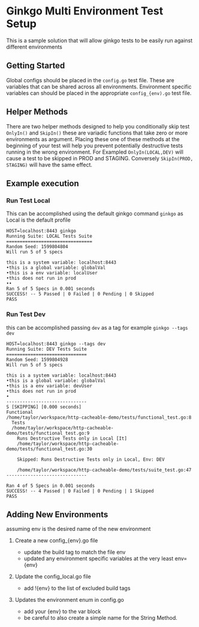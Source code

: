 # Ginkgo Multi Environment Test Setup
This is a sample solution that will allow ginkgo tests to be easily run against different environments

## Getting Started
Global configs should be placed in the `config.go` test file.  These are variables that can be shared across all environments.
Environment specific variables can should be placed in the appropriate `config_{env).go` test file.

## Helper Methods
There are two helper methods designed to help you conditionally skip test `OnlyIn()` and `SkipIn()` these are variadic functions that take zero or more environments as argument.
Placing these one of these methods at the beginning of your test will help you prevent potentially destructive tests running in the wrong environment.
For Exampled `OnlyIn(LOCAL,DEV)` will cause a test to be skipped in PROD and STAGING.  Conversely `SkipIn(PROD, STAGING)` will have the same effect.

## Example execution
### Run Test Local
This can be accomplished using the default ginkgo command `ginkgo` as Local is the default profile
```
HOST=localhost:8443 ginkgo
Running Suite: LOCAL Tests Suite
================================
Random Seed: 1599804804
Will run 5 of 5 specs

this is a system variable: localhost:8443
•this is a global variable: globalVal
•this is a env variable: localUser
•this does not run in prod
••
Ran 5 of 5 Specs in 0.001 seconds
SUCCESS! -- 5 Passed | 0 Failed | 0 Pending | 0 Skipped
PASS

```

### Run Test Dev
this can be accomplished passing `dev` as a tag for example `ginkgo --tags dev`
```
HOST=localhost:8443 ginkgo --tags dev
Running Suite: DEV Tests Suite
==============================
Random Seed: 1599804928
Will run 5 of 5 specs

this is a system variable: localhost:8443
•this is a global variable: globalVal
•this is a env variable: devUser
•this does not run in prod
•
------------------------------
S [SKIPPING] [0.000 seconds]
Functional
/home/taylor/workspace/http-cacheable-demo/tests/functional_test.go:8
  Tests
  /home/taylor/workspace/http-cacheable-demo/tests/functional_test.go:9
    Runs Destructive Tests only in Local [It]
    /home/taylor/workspace/http-cacheable-demo/tests/functional_test.go:30

    Skipped: Runs Destructive Tests only in Local, Env: DEV

    /home/taylor/workspace/http-cacheable-demo/tests/suite_test.go:47
------------------------------

Ran 4 of 5 Specs in 0.001 seconds
SUCCESS! -- 4 Passed | 0 Failed | 0 Pending | 1 Skipped
PASS
```

## Adding New Environments
assuming env is the desired name of the new environment

1) Create a new config_{env}.go file 
    - update the build tag to match the file env
    - updated any environment specific variables at the very least env={env}
  
2) Update the config_local.go file
    - add !{env} to the list of excluded build tags
  
3) Updates the environment enum in config.go
    - add your {env} to the var block
    - be careful to also create a simple name for the String Method.